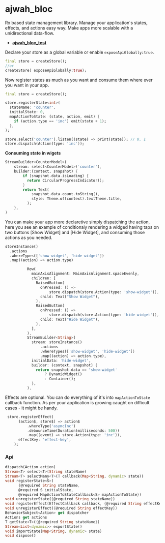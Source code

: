 # ajwah_bloc

Rx based state management library. Manage your application's states, effects, and actions easy way.
Make apps more scalable with a unidirectional data-flow.

- **[ajwah_bloc_test](https://pub.dev/packages/ajwah_bloc_test)**

Declare your store as a global variable or enable `exposeApiGlobally:true`.

```dart
final store = createStore();
//or
createStore( exposeApiGlobally:true);
```

Now register states as much as you want and consume them where ever you want in your app.

```dart
final store = createStore();

store.registerState<int>(
  stateName: 'counter',
  initialState: 0,
  mapActionToState: (state, action, emit) {
    if (action.type == 'inc') emit(state + 1);
  },
);

store.select('counter').listen((state) => print(state)); // 0, 1
store.dispatch(Action(type: 'inc'));
```

**Consuming state in wigets**

```dart
StreamBuilder<CounterModel>(
    stream: select<CounterModel>('counter'),
    builder:(context, snapshot) {
        if (snapshot.data.isLoading) {
          return CircularProgressIndicator();
        }
        return Text(
            snapshot.data.count.toString(),
            style: Theme.of(context).textTheme.title,
          );
    },
)
```

You can make your app more declaretive simply dispatching the action, here you see an example of conditionaly rendering a widged having taps on two buttons [Show Widget] and [Hide Widget], and consuming those actions as you needed.

```dart
storeInstance()
  .actions
  .whereTypes(['show-widget', 'hide-widget'])
  .map((action) => action.type)
```

```dart
          Row(
            mainAxisAlignment: MainAxisAlignment.spaceEvenly,
            children: [
              RaisedButton(
                onPressed: () =>
                    store.dispatch(store.Action(type: 'show-widget')),
                child: Text("Show Widget"),
              ),
              RaisedButton(
                onPressed: () =>
                    store.dispatch(store.Action(type: 'hide-widget')),
                child: Text("Hide Widget"),
              ),
            ],
          ),
          StreamBuilder<String>(
            stream: storeInstance()
                .actions
                .whereTypes(['show-widget', 'hide-widget'])
                .map((action) => action.type),
            initialData: 'hide-widget',
            builder: (context, snapshot) {
              return snapshot.data == 'show-widget'
                  ? DynamicWidget()
                  : Container();
            },
          ),
```

Effects are optional. You can do everything of it's into `mapActionToState` callback function. As per your application is growing caught on difficult cases - it might be handy.

```dart
 store.registerEffect(
      (action$, store$) => action$
          .whereType('asyncInc')
          .debounceTime(Duration(milliseconds: 500))
          .map((event) => store.Action(type: 'inc')),
      effectKey: 'effect-key',
    );

```

### Api

```dart
dispatch(Action action)
Stream<T> select<T>(String stateName)
Stream<T> selectMany<T>(T callback(Map<String, dynamic> state))
void registerState<S>(
      {@required String stateName,
      @required S initialState,
      @required MapActionToStateCallback<S> mapActionToState})
void unregisterState({@required String stateName})
void registerEffect(EffectCallback callback, {@required String effectKey})
void unregisterEffect({@required String effectKey})
BehaviorSubject<Action> get dispatcher
Actions get actions
T getState<T>({@required String stateName})
Stream<List<dynamic>> exportState()
void importState(Map<String, dynamic> state)
void dispose()
```
